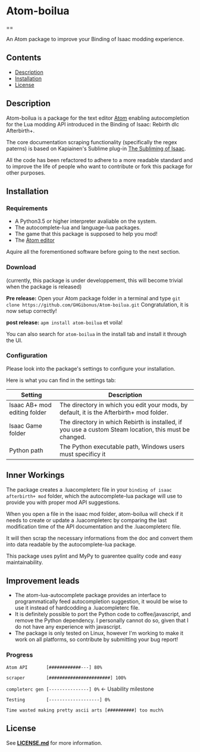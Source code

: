 # **Atom-boilua**
==

An Atom package to improve your Binding of Isaac modding experience.


## **Contents**
- [Description](#description)
- [Installation](#installation)
- [License](#license)


## **Description**
Atom-boilua is a package for the text editor [Atom](https://atom.io/) enabling autocompletion for the Lua modding API introduced in the Binding of Isaac: Rebirth dlc Afterbirth+.

The core documentation scraping functionality (specifically the regex paterns) is based on Kapiainen's Sublime plug-in [The Subliming of Isaac](https://github.com/Kapiainen/The-Subliming-Of-Isaac).

All the code has been refactored to adhere to a more readable standard and to improve the life of people who want to contribute or fork this package for other purposes.


## **Installation**

### **Requirements**
- A Python3.5 or higher interpreter avaliable on the system.
- The autocomplete-lua and language-lua packages.
- The game that this package is supposed to help you mod!
- The [Atom editor](https://atom.io/)

Aquire all the forementioned software before going to the next section.

### **Download**
(currently, this package is under developpement, this will become trivial when the package is released)

**Pre release:**
Open your Atom package folder in a terminal and type `git clone https://github.com/GHGibonus/Atom-boilua.git`
Congratulation, it is now setup correctly!

**post release:**
`apm install atom-boilua` et voila!

You can also search for `atom-boilua` in the install tab and install it through the UI.

### **Configuration**
Please look into the package's settings to configure your installation.

Here is what you can find in the settings tab:

| Setting                      | Description                         |
| ---------------------------- | ----------------------------------- |
| Isaac AB+ mod editing folder | The directory in which you edit your mods, by default, it is the Afterbirth+ mod folder. |
| Isaac Game folder            | The directory in which Rebirth is installed, if you use a custom Steam location, this must be changed.
| Python path                  | The Python executable path, Windows users must specificy it |

## **Inner Workings**
The package creates a .luacompleterc file in your `binding of isaac afterbirth+ mod` folder, which the autocomplete-lua package will use to provide you with proper mod API suggestions.

When you open a file in the isaac mod folder, atom-boilua will check if it needs to create or update a .luacompleterc by comparing the last modification time of the API documentation and the .luacompleterc file.

It will then scrap the necessary informations from the doc and convert them into data readable by the autocomplete-lua package.

This package uses pylint and MyPy to guarentee quality code and easy maintainability.

## **Improvement leads**
- The atom-lua-autocomplete package provides an interface to programmatically feed autocompletion suggestion, it would be wise to use it instead of hardcodding a .luacompleterc file.
- It is definitely possible to port the Python code to coffee/javascript, and remove the Python dependency. I personally cannot do so, given that I do not have any experience with javascript.
- The package is only tested on Linux, however I'm working to make it work on all platforms, so contribute by submitting your bug report!

### **Progress**
`Atom API       [############---] 80%`

`scraper        [#######################] 100%`

`completerc gen [---------------] 0%` ← Usability milestone

`Testing        [-------------------] 0%`

`Time wasted making pretty ascii arts [##########] too much%`

## **License**
See [**LICENSE.md**](LICENSE.md) for more information.
